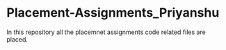# Placement-Assignments_Priyanshu
In this repository all the placemnet assignments code related files are placed.

